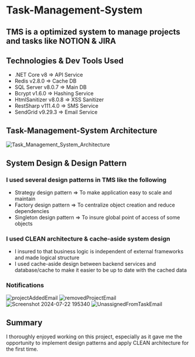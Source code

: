 # Task-Management-System
## TMS is a optimized system to manage projects and tasks like NOTION & JIRA

## Technologies & Dev Tools Used
- .NET Core v8 => API Service
- Redis v2.8.0 => Cache DB
- SQL Server v8.0.7 => Main DB
- Bcrypt v1.6.0 => Hashing Service
- HtmlSanitizer v8.0.8 => XSS Sanitizer
- RestSharp v111.4.0 => SMS Service
- SendGrid v9.29.3 => Email Service


## Task-Management-System Architecture
![Task_Management_System_Architecture](https://github.com/user-attachments/assets/f7fbef10-126b-42fd-abf0-ff233c99615a)


## System Design & Design Pattern
### I used several design patterns in TMS like the following
- Strategy design pattern => To make application easy to scale and maintain
- Factory design pattern => To centralize object creation and reduce dependencies
- Singleton design pattern => To insure global point of access of some objects
  
### I used CLEAN architecture & cache-aside system design
- I insured to that business logic is independent of external frameworks and made logical structure
- I used cache-aside design between backend services and database/cache to make it easier to be up to date with the cached data

### Notifications
![projectAddedEmail](https://github.com/user-attachments/assets/4f14c14b-acde-4f90-839f-63dae9aab752)
![removedProjectEmail](https://github.com/user-attachments/assets/dabed467-2c77-46af-b6a5-dacd79f79307)
![Screenshot 2024-07-22 195340](https://github.com/user-attachments/assets/a4e2604e-9f87-4c13-97eb-94cb8e5a70a6)
![UnassignedFromTaskEmail](https://github.com/user-attachments/assets/1ede6f67-f87b-41cf-8ba7-ecb619acaf2d)


## Summary
I thoroughly enjoyed working on this project, especially as it gave me the opportunity to implement design patterns and apply CLEAN architecture for the first time.
